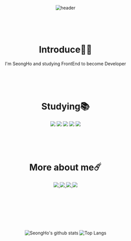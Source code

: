 <div align="center">

<!--  헤더  -->
![header](https://capsule-render.vercel.app/api?type=soft&color=auto&height=300&section=header&text=Hello!&desc=Welcome%20to%20my%20GitHub&fontSize=70&fontColor=FFFFFF)
<br/><br/><br/><br/><br/>

# Introduce🧑‍💻
<!-- 자기소개 -->
I'm SeongHo and studying FrontEnd to become Developer
<br/><br/><br/><br/><br/>
  
# Studying📚
<!-- 공부중인 기술들 -->
<img src="https://img.shields.io/badge/HTML5-E23F26?style=flat&logo=HTML5&logoColor=white"/>
<img src="https://img.shields.io/badge/CSS-1572B6?style=flat&logo=CSS3&logoColor=white"/>
<img src="https://img.shields.io/badge/Bootstrap-yellow?style=flat&logo=Bootstrap&logoColor=7952B3"/>
<img src="https://img.shields.io/badge/JavaScript-gray?style=flat&logo=JavaScript&logoColor=F7DF1E"/>
<img src="https://img.shields.io/badge/React-61DAFB?style=flat&logo=React&logoColor=white"/>
<br/><br/><br/><br/><br/>
  
# More about me☄️
<!-- SNS -->
<a href="https://www.notion.so/OH-SeongHo-2ea9539aa582411dafa5135ab7846a98?pvs=4" target="_blank">
  <img src="https://img.shields.io/badge/Notion-333333?style=flat&logo=Notion&logoColor=white"/>
</a>
<a href="https://www.instagram.com/seong___5/?theme=dark" target="_blank">
  <img src="https://img.shields.io/badge/Instagram-E4405F?style=flat&logo=Instagram&logoColor=white"/>
</a>
<a href="tjd985@gmail.com" target="_blank">
  <img src="https://img.shields.io/badge/tjd985@gmail.com-EA4335?style=flat&logo=Gmail&logoColor=white"/>
</a>
<a href="kimpo0225@naver.com" target="_blank">
  <img src="https://img.shields.io/badge/kimpo0225@naver.com-03C75A?style=flat&logo=Naver&logoColor=white"/>
</a>
<br/><br/><br/><br/><br/><br/><br/><br/>
  
 
![SeongHo's github stats](https://github-readme-stats.vercel.app/api?username=tjd985&show_icons=true&theme=tokyonight)
![Top Langs](https://github-readme-stats.vercel.app/api/top-langs/?username=tjd985&layout=compact&theme=tokyonight)
</div>
